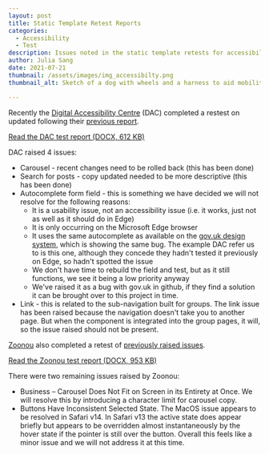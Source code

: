 ```yaml
---
layout: post
title: Static Template Retest Reports
categories:
  - Accessibility
  - Test
description: Issues noted in the static template retests for accessibility, browser and device testing 
author: Julia Sang
date: 2021-07-21
thumbnail: /assets/images/img_accessibilty.png
thumbnail_alt: Sketch of a dog with wheels and a harness to aid mobility. The dog is sitting by a hole in the ground and cannot cross over. The hole leads underground to a lake filled with crocodiles. A sign next to the hole says "mind the gap".

---
```


Recently the [Digital Accessibility Centre](https://digitalaccessibilitycentre.org/) (DAC) completed a restest on updated following their [previous report](/updates/accessibility-round2/).

[Read the DAC test report (DOCX, 612 KB)](/assets/downloads/DAC-W3C-Prototype-Accessibility-Report-Round2-Retest-24-06-2021.docx)

DAC raised 4 issues:
* Carousel - recent changes need to be rolled back (this has been done)
* Search for posts - copy updated needed to be more descriptive (this has been done)
* Autocomplete form field - this is something we have decided we will not resolve for the following reasons: 
  * It is a usability issue, not an accessibility issue (i.e. it works, just not as well as it should do in Edge) 
  * It is only occurring on the Microsoft Edge browser
  * It uses the same autocomplete as available on the [gov.uk design system](https://alphagov.github.io/accessible-autocomplete/examples/), which is showing the same bug. The example DAC refer us to is this one, although they concede they hadn't tested it previously on Edge, so hadn't spotted the issue
  * We don't have time to rebuild the field and test, but as it still functions, we see it being a low priority anyway
  * We've raised it as a bug with gov.uk in github, if they find a solution it can be brought over to this project in time.
* Link - this is related to the sub-navigation built for groups. The link issue has been raised because the navigation doesn't take you to another page. But when the component is integrated into the group pages, it will, so the issue raised should not be present.


[Zoonou](https://zoonou.com/) also completed a retest of [previously raised issues](https://w3c.studio24.net/updates/compatibility-round2-test-results/). 

[Read the Zoonou test report (DOCX, 953 KB)](/assets/downloads/Zoonou-W3C-Website-test-report-24-06-2021.docx)

There were two remaining issues raised by Zoonou:
* Business – Carousel Does Not Fit on Screen in its Entirety at Once. We will resolve this by introducing a character limit for carousel copy.
* Buttons Have Inconsistent Selected State. The MacOS issue appears to be resolved in Safari v14. In Safari v13 the active state does appear briefly but appears to be overridden almost instantaneously by the hover state if the pointer is still over the button. Overall this feels like a minor issue and we will not address it at this time.
 
